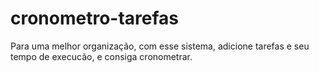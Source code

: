 # cronometro-tarefas
Para uma melhor organização, com esse sistema, adicione tarefas e seu tempo de execucão, e consiga cronometrar.
